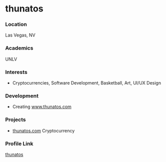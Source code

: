 # thunatos

### Location

Las Vegas, NV

### Academics

UNLV

### Interests

- Cryptocurrencies, Software Development, Basketball, Art, UI/UX Design

### Development

- Creating www.thunatos.com 

### Projects

- [thunatos.com](https://github.com/thunatos/thunatos.git) Cryptocurrency

### Profile Link

[thunatos](https://github.com/thunatos)

